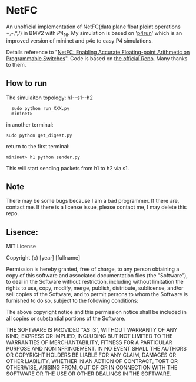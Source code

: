 # NetFC
An unofficial implementation of NetFC(data plane float ploint operations +,-,*,/)  in BMV2 with $P4_{16}$.
My simulation is based on '[p4run](https://github.com/nsg-ethz/p4-utils)' which is an improved version of mininet and p4c to easy P4 simulations.




Details reference to "[NetFC: Enabling Accurate Floating-point Arithmetic on Programmable Switches](https://arxiv.org/pdf/2106.05467)". 
Code is based on [the official Repo](https://github.com/frankucas/NetFC.git). Many thanks to them. 


## How to run
The simulaiton topology: h1--s1--h2
```
  sudo python run_XXX.py
  mininet>
```

in another terminal:
```
sudo python get_digest.py
```
return to the first terminal:
```
mininet> h1 python sender.py
```
This will start sending packets from h1 to h2 via s1. 
  


## Note
There may be some bugs because I am a bad programmer. If there are, contact me. 
If there is a license issue, please contact me, I may delete this repo.

## Lisence:

MIT License

Copyright (c) [year] [fullname]

Permission is hereby granted, free of charge, to any person obtaining a copy
of this software and associated documentation files (the "Software"), to deal
in the Software without restriction, including without limitation the rights
to use, copy, modify, merge, publish, distribute, sublicense, and/or sell
copies of the Software, and to permit persons to whom the Software is
furnished to do so, subject to the following conditions:

The above copyright notice and this permission notice shall be included in all
copies or substantial portions of the Software.

THE SOFTWARE IS PROVIDED "AS IS", WITHOUT WARRANTY OF ANY KIND, EXPRESS OR
IMPLIED, INCLUDING BUT NOT LIMITED TO THE WARRANTIES OF MERCHANTABILITY,
FITNESS FOR A PARTICULAR PURPOSE AND NONINFRINGEMENT. IN NO EVENT SHALL THE
AUTHORS OR COPYRIGHT HOLDERS BE LIABLE FOR ANY CLAIM, DAMAGES OR OTHER
LIABILITY, WHETHER IN AN ACTION OF CONTRACT, TORT OR OTHERWISE, ARISING FROM,
OUT OF OR IN CONNECTION WITH THE SOFTWARE OR THE USE OR OTHER DEALINGS IN THE
SOFTWARE.
